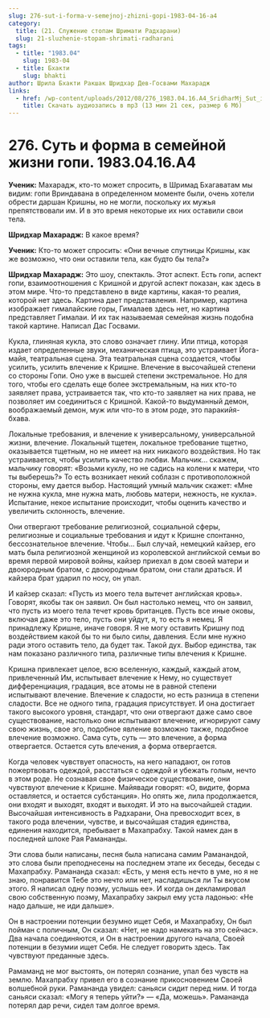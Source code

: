 ```yaml
---
slug: 276-sut-i-forma-v-semejnoj-zhizni-gopi-1983-04-16-a4
category:
  title: (21. Служение стопам Шримати Радхарани)
  slug: 21-sluzhenie-stopam-shrimati-radharani
tags:
  - title: "1983.04"
    slug: 1983-04
  - title: Бхакти
    slug: bhakti
author: Шрила Бхакти Ракшак Шридхар Дев-Госвами Махарадж
links:
  - href: /wp-content/uploads/2012/08/276_1983.04.16.A4_SridharMj_Sut_i_forma_v_semeynoy_jizni_gopi.mp3
    title: Скачать аудиозапись в mp3 (13 мин 21 сек, размер 6 Мб)
---
```


# 276. Суть и форма в семейной жизни гопи. 1983.04.16.A4

**Ученик:** Махарадж, кто-то может спросить, в Шримад Бхагаватам мы видим: гопи Вриндавана в определенном моменте были, очень хотели обрести даршан Кришны, но не могли, поскольку их мужья препятствовали им. И в это время некоторые их них оставили свои тела.

**Шридхар Махарадж:** В какое время?

**Ученик:** Кто-то может спросить: «Они вечные спутницы Кришны, как же возможно, что они оставили тела, как будто бы тела?»

**Шридхар Махарадж:** Это шоу, спектакль. Этот аспект. Есть гопи, аспект гопи, взаимоотношения с Кришной и другой аспект показан, как здесь в этом мире. Что-то представлено в виде картины, какая-то реалия, которой нет здесь. Картина дает представления. Например, картина изображает гималайские горы, Гималаев здесь нет, но картина представляет Гималаи. И их так называемая семейная жизнь подобна такой картине. Написал Дас Госвами.

Кукла, глиняная кукла, это слово означает глину. Или птица, которая издает определенные звуки, механическая птица, это устраивает Йога-майя, театральная сцена. Эта театральная сцена создается, чтобы усилить, усилить влечение к Кришне. Влечение в высочайшей степени со стороны Гопи. Оно уже в высшей степени экстремальное. Но для того, чтобы его сделать еще более экстремальным, на них кто-то заявляет права, устраивается так, что кто-то заявляет на них права, не позволяет им соединиться с Кришной. Какой-то выдуманный демон, воображаемый демон, муж или что-то в этом роде, это паракийя-бхава.

Локальные требования, и влечение к универсальному, универсальной жизни, влечение. Локальный тщетен, локальное требование тщетно, оказывается тщетным, но не имеет на них никакого воздействия. Но так устраивается, чтобы усилить качество любви. Мальчик… скажем, мальчику говорят: «Возьми куклу, но не садись на колени к матери, что ты выберешь?» То есть возникает некий соблазн с противоположной стороны, ему дается выбор. Настоящий умный мальчик скажет: «Мне не нужна кукла, мне нужна мать, любовь матери, нежность, не кукла». Испытание, некое испытание происходит, чтобы оценить качество и увеличить склонность, влечение.

Они отвергают требование религиозной, социальной сферы, религиозные и социальные требования и идут к Кришне спонтанно, бессознательное влечение. Чтобы… Был случай, немецкий кайзер, его мать была религиозной женщиной из королевской английской семьи во время первой мировой войны, кайзер приехал в дом своей матери и двоюродным братом, с двоюродным братом, они стали драться. И кайзера брат ударил по носу, он упал.

И кайзер сказал: «Пусть из моего тела вытечет английская кровь». Говорят, якобы так он заявил. Он был настолько немец, что он заявил, что пусть из моего тела течет кровь британцев. Пусть все иные оковы, включая даже это тело, пусть они уйдут, я, то есть я немец. Я принадлежу Кришне, иначе говоря. Я не могу оставить Кришну под воздействием какой бы то ни было силы, давления. Если мне нужно ради этого оставить тело, да будет так. Такой дух. Выбор единства, так нам показано различного типа, различные типы влечения к Кришне.

Кришна привлекает целое, всю вселенную, каждый, каждый атом, привлеченный Им, испытывает влечение к Нему, но существует дифференциация, градация, все атомы не в равной степени испытывают влечение. Влечение к сладости, но есть разница в степени сладости. Все не одного типа, градация присутствует. И она достигает такого высокого уровня, стандарт, что они отвергают даже само свое существование, настолько они испытывают влечение, игнорируют саму свою жизнь, свое эго, подобное явление возможно также, подобное влечение возможно. Сама суть, суть — это влечение, а форма отвергается. Остается суть влечения, а форма отвергается.

Когда человек чувствует опасность, на него нападают, он готов пожертвовать одеждой, расстаться с одеждой и убежать голым, нечто в этом роде. Не сознавая свое физическое существование, они чувствуют влечение к Кришне. Майявади говорят: «О, видите, форма оставляется, и остается субстанция». Но опять же, лила продолжается, они входят и выходят, входят и выходят. И это на высочайшей стадии. Высочайшая интенсивность в Радхарани, Она превосходит всех, в такого рода влечении, чувстве, и высочайшая стадия единства, единения находится, пребывает в Махапрабху. Такой намек дан в последней шлоке Рая Рамананды.

Эти слова были написаны, песня была написана самим Раманандой, это слова были преподнесены на последнем этапе их беседы, беседы с Махапрабху. Рамананда сказал: «Есть, у меня есть нечто в уме, но я не знаю, понравится Тебе это нечто или нет, насладишься ли Ты вкусом этого. Я написал одну поэму, услышь ее». И когда он декламировал свою собственную поэму, Махапрабху закрыл ему уста ладонью: «Не надо дальше, не иди дальше».

Он в настроении потенции безумно ищет Себя, и Махапрабху, Он был пойман с поличным, Он сказал: «Нет, не надо намекать на это сейчас». Два начала соединяются, и Он в настроении другого начала, Своей потенции в безумии ищет Себя. Не следует говорить здесь. Так чувствуют преданные здесь.

Рамаманд не мог выстоять, он потерял сознание, упал без чувств на землю. Махапрабху привел его в сознание прикосновением Своей волшебной руки. Рамананда увидел: саньяси сидит перед ним. И тогда саньяси сказал: «Могу я теперь уйти?» — «Да, можешь». Рамананда потерял дар речи, сидел там долгое время.

